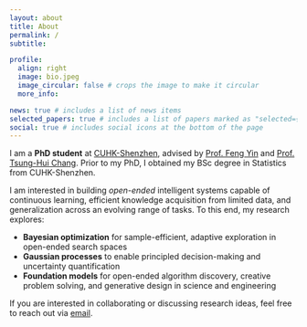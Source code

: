 ```yaml
---
layout: about
title: About
permalink: /
subtitle:

profile:
  align: right
  image: bio.jpeg
  image_circular: false # crops the image to make it circular
  more_info:

news: true # includes a list of news items
selected_papers: true # includes a list of papers marked as "selected={true}"
social: true # includes social icons at the bottom of the page
---
```

<div class="about-content" markdown="1">

I am a **PhD student** at [CUHK-Shenzhen](https://cuhk.edu.cn/en/), advised by [Prof. Feng Yin](https://sse.cuhk.edu.cn/en/faculty/yinfeng) and [Prof. Tsung-Hui Chang](https://sse.cuhk.edu.cn/en/faculty/tsunghuichang). Prior to my PhD, I obtained my BSc degree in Statistics from CUHK-Shenzhen.

I am interested in building *open-ended* intelligent systems capable of continuous learning, efficient knowledge acquisition from limited data, and generalization across an evolving range of tasks. To this end, my research explores:

- **Bayesian optimization** for sample-efficient, adaptive exploration in open-ended search spaces
- **Gaussian processes** to enable principled decision-making and uncertainty quantification
- **Foundation models** for open-ended algorithm discovery, creative problem solving, and generative design in science and engineering

If you are interested in collaborating or discussing research ideas, feel free to reach out via [email](mailto:richardsuwandi@link.cuhk.edu.cn).
</div>
